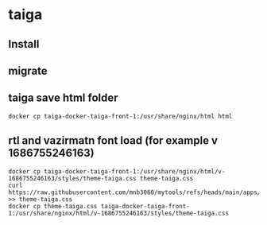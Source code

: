 # taiga

## Install

## migrate

## taiga save html folder
```
docker cp taiga-docker-taiga-front-1:/usr/share/nginx/html html
```
## rtl and vazirmatn font load (for example v 1686755246163)
```
docker cp taiga-docker-taiga-front-1:/usr/share/nginx/html/v-1686755246163/styles/theme-taiga.css theme-taiga.css
curl https://raw.githubusercontent.com/mnb3060/mytools/refs/heads/main/apps/taiga/rtl.css >> theme-taiga.css
docker cp theme-taiga.css taiga-docker-taiga-front-1:/usr/share/nginx/html/v-1686755246163/styles/theme-taiga.css
```


